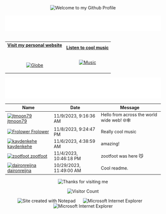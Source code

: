<!-- "Hero" Header -->
<div align="center">
  <img src="https://github.com/BrunnerLivio/brunnerlivio/blob/master/images/welcome.png?raw=true" style="max-width: 100%;" alt="Welcome to my Github Profile" />
  <br />
  <br />
  <img height="50" alt="My Name is Livio and I like Node.js" src="images/personal_note.svg" />
  <br />
  <br />

</div>

<!-- Social -->
<table width="100%" align="center">
<tr>
<td align="center">
<a href="https://brunnerliv.io">
<strong>Visit my personal website </strong>
<br />
<br />
<br />

<p>

<img alt="Globe" height="80" src="images/globe.gif">
</a>
</p>

</td>


<td align="center">
<a href="https://www.youtube.com/watch?v=3YxaaGgTQYM&ab_channel=EvanescenceVEVO">
<strong>Listen to cool music</strong>
<br />
<br />


<p>
<img height="100" alt="Music" src="images/music.gif"> 
</a>
</p>

</td>
</tr>
</table>

<div align="center">
<a href="https://github.com/BrunnerLivio/brunnerlivio/issues/62#issuecomment-new"><img src="images/guestbook.svg"></a> 
</div>

<!-- Guestbook -->
| Name | Date | Message |
|---|---|---|
| <a href="https://github.com/jtmoon79"><img width="24" src="https://avatars.githubusercontent.com/u/815261?s=24&u=4074f6a48f2a7d351189f7d0e31e98dfc47667c1&v=4" alt="jtmoon79" /> jtmoon79</a> |11/9/2023, 9:16:36 AM|Hello from across the world wide web! 🌐🕸️|
| <a href="https://github.com/Frolower"><img width="24" src="https://avatars.githubusercontent.com/u/35458935?s=24&u=04cb97c038bd048b798414e248d66f900d5f31d5&v=4" alt="Frolower" /> Frolower</a> |11/8/2023, 9:24:47 PM|Really cool music|
| <a href="https://github.com/kaydenkehe"><img width="24" src="https://avatars.githubusercontent.com/u/98932428?s=24&u=1cb6458355210245f274ff431d44ca94cdd45d82&v=4" alt="kaydenkehe" /> kaydenkehe</a> |11/6/2023, 4:38:59 AM|amazing!|
| <a href="https://github.com/zootfoot"><img width="24" src="https://avatars.githubusercontent.com/u/42263048?s=24&u=c52078c65af636bf1e00dd38fdd324fe6c8fa075&v=4" alt="zootfoot" /> zootfoot</a> |11/4/2023, 10:46:18 PM|zootfoot was here 😼|
| <a href="https://github.com/daironreijna"><img width="24" src="https://avatars.githubusercontent.com/u/140647099?s=24&v=4" alt="daironreijna" /> daironreijna</a> |10/29/2023, 11:49:00 AM|Cool readme.|
<!-- /Guestbook -->

<!-- Footer -->

<div align="center">

<img height="120" alt="Thanks for visiting me" width="100%" src="https://raw.githubusercontent.com/BrunnerLivio/brunnerlivio/master/images/marquee.svg" />
<br />

![Visitor Count](https://profile-counter.glitch.me/brunnerlivio/count.svg)


<img src="https://raw.githubusercontent.com/BrunnerLivio/brunnerlivio/master/images/notepad.gif" alt="Site created with Notepad" height="30" />
<!-- "margin-right: whatever;" -->
<span>&nbsp;&nbsp;&nbsp;&nbsp;</span>  
<img src="https://raw.githubusercontent.com/BrunnerLivio/brunnerlivio/master/images/ie_logo.gif" alt="Microsoft Internet Explorer" />
<span>&nbsp;&nbsp;&nbsp;&nbsp;</span>  
<img src="https://raw.githubusercontent.com/BrunnerLivio/brunnerlivio/master/images/noframes.gif" alt="Microsoft Internet Explorer" />

</div>
